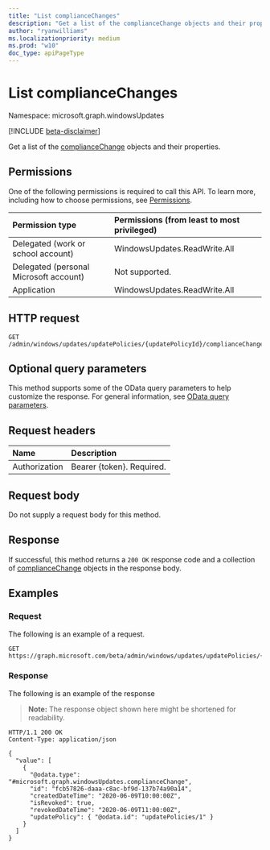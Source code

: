 ```yaml
---
title: "List complianceChanges"
description: "Get a list of the complianceChange objects and their properties."
author: "ryanwilliams"
ms.localizationpriority: medium
ms.prod: "w10"
doc_type: apiPageType
---
```


# List complianceChanges
Namespace: microsoft.graph.windowsUpdates

[!INCLUDE [beta-disclaimer](../../includes/beta-disclaimer.md)]

Get a list of the [complianceChange](../resources/windowsupdates-compliancechange.md) objects and their properties.

## Permissions
One of the following permissions is required to call this API. To learn more, including how to choose permissions, see [Permissions](/graph/permissions-reference).

|Permission type|Permissions (from least to most privileged)|
|:---|:---|
|Delegated (work or school account)|WindowsUpdates.ReadWrite.All|
|Delegated (personal Microsoft account)|Not supported.|
|Application|WindowsUpdates.ReadWrite.All|

## HTTP request

<!-- {
  "blockType": "ignored"
}
-->
``` http
GET /admin/windows/updates/updatePolicies/{updatePolicyId}/complianceChanges
```

## Optional query parameters
This method supports some of the OData query parameters to help customize the response. For general information, see [OData query parameters](/graph/query-parameters).

## Request headers
|Name|Description|
|:---|:---|
|Authorization|Bearer {token}. Required.|

## Request body
Do not supply a request body for this method.

## Response

If successful, this method returns a `200 OK` response code and a collection of [complianceChange](../resources/compliancechange.md) objects in the response body.

## Examples

### Request
The following is an example of a request.
<!-- {
  "blockType": "request",
  "name": "list_compliancechange"
}
-->
``` http
GET https://graph.microsoft.com/beta/admin/windows/updates/updatePolicies/{updatePolicyId}/complianceChanges
```


### Response
The following is an example of the response
>**Note:** The response object shown here might be shortened for readability.
<!-- {
  "blockType": "response",
  "truncated": true,
  "@odata.type": "Collection(microsoft.graph.windowsUpdates.complianceChange)"
}
-->
``` http
HTTP/1.1 200 OK
Content-Type: application/json

{
  "value": [
    {
      "@odata.type": "#microsoft.graph.windowsUpdates.complianceChange",
      "id": "fcb57826-daaa-c8ac-bf9d-137b74a90a14",
      "createdDateTime": "2020-06-09T10:00:00Z",
      "isRevoked": true,
      "revokedDateTime": "2020-06-09T11:00:00Z",
      "updatePolicy": { "@odata.id": "updatePolicies/1" }
    }
  ]
}
```

